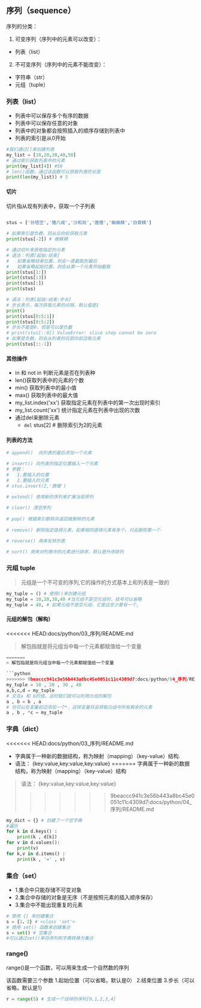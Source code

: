 ## 序列（sequence）

序列的分类：
1. 可变序列（序列中的元素可以改变）：
  + 列表（list）
2. 不可变序列（序列中的元素不能改变）：
  + 字符串（str）    
  + 元组（tuple）


### 列表（list）

+ 列表中可以保存多个有序的数据
+ 列表中可以保存任意的对象
+ 列表中的对象都会按照插入的顺序存储到列表中
+ 列表的索引是从0开始
```python
#我们通过[]来创建列表
my_list = [10,20,30,40,50]
# 通过索引获取列表中的元素
print(my_list[4]) #50
# len()函数，通过该函数可以获取列表的长度
print(len(my_list)) # 5
```

#### 切片

切片指从现有列表中，获取一个子列表

```python
 
stus = ['孙悟空','猪八戒','沙和尚','唐僧','蜘蛛精','白骨精']

# 如果索引是负数，则从后向前获取元素
print(stus[-2]) # 蜘蛛精

# 通过切片来获取指定的元素
# 语法：列表[起始:结束] 
#   如果省略结束位置，则会一直截取到最后
#   如果省略起始位置，则会从第一个元素开始截取
print(stus[1:])
print(stus[:3])
print(stus[:])
print(stus)

# 语法：列表[起始:结束:步长] 
# 步长表示，每次获取元素的间隔，默认值是1
print()
print(stus[0:5:1])
print(stus[0:5:2])
# 步长不能是0，但是可以是负数
# print(stus[::0]) ValueError: slice step cannot be zero
# 如果是负数，则会从列表的后部向前边取元素
print(stus[::-1])

```

#### 其他操作

+ in 和 not in 判断元素是否在列表种
+ len()获取列表中的元素的个数
+ min() 获取列表中的最小值
+ max() 获取列表中的最大值
+ my_list.index('xx') 获取指定元素在列表中的第一次出现时索引
+ my_list.count('xx') 统计指定元素在列表中出现的次数
+ 通过del来删除元素
    - `del` stus[2] # 删除索引为2的元素

#### 列表的方法

```python
# append()  向列表的最后添加一个元素

# insert() 向列表的指定位置插入一个元素
# 参数：
#   1.要插入的位置
#   2.要插入的元素
# stus.insert(2,'唐僧')

# extend() 使用新的序列来扩展当前序列
 
# clear() 清空序列
 
# pop() 根据索引删除并返回被删除的元素
 
# remove() 删除指定值得元素，如果相同值得元素有多个，只会删除第一个

# reverse() 用来反转列表

# sort() 用来对列表中的元素进行排序，默认是升序排列
```




### 元组 tuple
> 元组是一个不可变的序列,它的操作的方式基本上和列表是一致的

```python
my_tuple = () # 使用()来创建元组
my_tuple = 10,20,30,40 #当元组不是空元组时，括号可以省略
my_tuple = 40, # 如果元组不是空元组，它里边至少要有一个,
```

#### 元组的解包（解构）

<<<<<<< HEAD:docs/python/03_序列/README.md
  >  解包指就是将元组当中每一个元素都赋值给一个变量

```pythoN
=======
> 解包指就是将元组当中每一个元素都赋值给一个变量

```python
>>>>>>> 9beaccc941c3e56b443a8bc45e0051c11c4309d7:docs/python/04_序列/README.md
my_tuple = 10 , 20 , 30 , 40
a,b,c,d = my_tuple
# 交互a 和 b的值，这时我们就可以利用元组的解包
a , b = b , a
# 也可以在变量前边添加一个*，这样变量将会获取元组中所有剩余的元素
a , b , *c = my_tuple
```



### 字典（dict）
<<<<<<< HEAD:docs/python/03_序列/README.md

  +  字典属于一种新的数据结构，称为映射（mapping）（key-value）结构.
  +  语法： {key:value,key:value,key:value}
=======
字典属于一种新的数据结构，称为映射（mapping）（key-value）结构

> 语法： {key:value,key:value,key:value}
>>>>>>> 9beaccc941c3e56b443a8bc45e0051c11c4309d7:docs/python/04_序列/README.md

```python
my_dict = {} # 创建了一个空字典
#遍历
for k in d.keys() :
    print(k , d[k])
for v in d.values():
    print(v)
for k,v in d.items() :
    print(k , '=' , v)
```

   

### 集合（set）

+ 1.集合中只能存储不可变对象
+ 2.集合中存储的对象是无序（不是按照元素的插入顺序保存）
+ 3.集合中不能出现重复的元素
```python
# 使用 {} 来创建集合
s = {1，2} # <class 'set'>
# 使用 set() 函数来创建集合
s = set() # 空集合
#可以通过set()来将序列和字典转换为集合
```



### range()
range()是一个函数，可以用来生成一个自然数的序列

该函数需要三个参数
        1.起始位置（可以省略，默认是0）
        2.结束位置
        3.步长（可以省略，默认是1）
```python
r = range(5) # 生成一个这样的序列[0,1,2,3,4]
```
